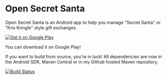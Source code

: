 Open Secret Santa
=================
Open Secret Santa is an Android app to help you manage "Secret Santa" or "Kris Kringle" style gift exchanges.

<a href="https://play.google.com/store/apps/details?id=com.moac.android.opensecretsanta">
  <img alt="Get it on Google Play"
       src="https://developer.android.com/images/brand/en_generic_rgb_wo_45.png" />
</a>

You can download it on Google Play! 

If you want to build from source, you're in luck! All dependencies are now in the Android SDK, Maven Central or in my Github hosted Maven repository.

[![Build Status](https://travis-ci.org/peter-tackage/open-secret-santa.png?branch=integration)](https://travis-ci.org/peter-tackage/open-secret-santa)

